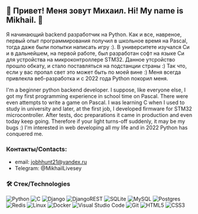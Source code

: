 ## 👋 Привет! Меня зовут Михаил. Hi! My name is Mikhail. 👋
Я начинающий backend разработчик на Python. Как и все, навреное, первый опыт программирования получил в школьное время на Pascal, тогда даже были попытки написать игру :). В университете изучался Си и в дальнейшем, на первой работе, был разработан софт на языке Си для устройства на микроконтроллере STM32. Данное утсройство прошло обкату, и стало поставляться на подстанции страны :) Так что, если у вас пропал свет это может быть по моей вине :) 
Меня всегда привлекла веб-разработка и с 2022 года Python покорил меня.

I'm a beginner python backend developer. I suppose, like everyone else, I got my first programming experience in school time on Pascal. There were even attempts to write a game on Pascal. I was learning C when I used to study in university and later, at the first job, I developed firmware for STM32 microcontroller. After tests, doc preparations it came in production and even today keep going. Therefore if your light turns-off suddenly, it may be my bugs :)
I'm interested in web developing all my life and in 2022 Python has conquered me.

### Контакты/Contacts:
- email: jobhhunt21@yandex.ru
- Telegram: @MikhailLivesey

### 🛠 Стек/Technologies
![Python](https://img.shields.io/badge/python-3670A0?style=for-the-badge&logo=python&logoColor=ffdd54)
![C](https://img.shields.io/badge/c-%2300599C.svg?style=for-the-badge&logo=c&logoColor=white)
![Django](https://img.shields.io/badge/django-%23092E20.svg?style=for-the-badge&logo=django&logoColor=white)
![DjangoREST](https://img.shields.io/badge/DJANGO-REST-ff1709?style=for-the-badge&logo=django&logoColor=white&color=ff1709&labelColor=gray)
![SQLite](https://img.shields.io/badge/sqlite-%2307405e.svg?style=for-the-badge&logo=sqlite&logoColor=white)
![MySQL](https://img.shields.io/badge/mysql-%2300f.svg?style=for-the-badge&logo=mysql&logoColor=white)
![Postgres](https://img.shields.io/badge/postgres-%23316192.svg?style=for-the-badge&logo=postgresql&logoColor=white)
![Redis](https://img.shields.io/badge/redis-%23DD0031.svg?style=for-the-badge&logo=redis&logoColor=white)
![Linux](https://img.shields.io/badge/Linux-FCC624?style=for-the-badge&logo=linux&logoColor=black)
![Docker](https://img.shields.io/badge/docker-%230db7ed.svg?style=for-the-badge&logo=docker&logoColor=white)
![Visual Studio Code](https://img.shields.io/badge/Visual%20Studio%20Code-0078d7.svg?style=for-the-badge&logo=visual-studio-code&logoColor=white)
![Git](https://img.shields.io/badge/git-%23F05033.svg?style=for-the-badge&logo=git&logoColor=white)
![HTML5](https://img.shields.io/badge/html5-%23E34F26.svg?style=for-the-badge&logo=html5&logoColor=white)
![CSS3](https://img.shields.io/badge/css3-%231572B6.svg?style=for-the-badge&logo=css3&logoColor=white)


<!--
**MikhailDevW/MikhailDevW** is a ✨ _special_ ✨ repository because its `README.md` (this file) appears on your GitHub profile.

Here are some ideas to get you started:

- 🔭 I’m currently working on ...
- 🌱 I’m currently learning ...
- 👯 I’m looking to collaborate on ...
- 🤔 I’m looking for help with ...
- 💬 Ask me about ...
- 📫 How to reach me: ...
- 😄 Pronouns: ...
- ⚡ Fun fact: ...
-->
